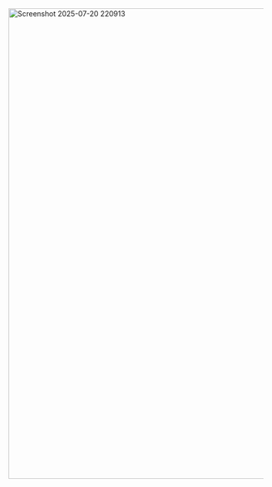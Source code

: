 <img width="1883" height="929" alt="Screenshot 2025-07-20 220913" src="https://github.com/user-attachments/assets/6248c810-5ade-4302-a38b-64d4e3bcd2fb" />

